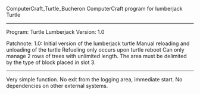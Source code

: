 ComputerCraft_Turtle_Bucheron
ComputerCraft program for lumberjack Turtle

------------------------------------------------------------------------------------------------------------------------------------------------------------------------------

Program: Turtle Lumberjack
Version: 1.0

Patchnote:
1.0: Initial version of the lumberjack turtle
Manual reloading and unloading of the turtle
Refueling only occurs upon turtle reboot
Can only manage 2 rows of trees with unlimited length. The area must be delimited by the type of block placed in slot 3.

------------------------------------------------------------------------------------------------------------------------------------------------------------------------------

Very simple function. No exit from the logging area, immediate start.
No dependencies on other external systems.
